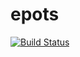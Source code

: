 # epots

[![Build Status](https://travis-ci.com/lucmcdowellin/epots.svg?branch=develop)](https://travis-ci.com/lucmcdowellin/epots)
